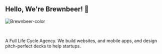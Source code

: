 ## Hello, We're Brewnbeer! 💙


![Brewnbeer-color](https://github.com/Brewnbeer/.github/assets/41361167/a54ca9f7-efb1-4717-bb12-ca486a138233)

<br />

<p>
A Full Life Cycle Agency. We build websites, and mobile apps, and design pitch-perfect decks to help startups.
</p>
